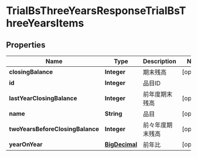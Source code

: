 

# TrialBsThreeYearsResponseTrialBsThreeYearsItems

## Properties

Name | Type | Description | Notes
------------ | ------------- | ------------- | -------------
**closingBalance** | **Integer** | 期末残高 |  [optional]
**id** | **Integer** | 品目ID | 
**lastYearClosingBalance** | **Integer** | 前年度期末残高 |  [optional]
**name** | **String** | 品目 |  [optional]
**twoYearsBeforeClosingBalance** | **Integer** | 前々年度期末残高 |  [optional]
**yearOnYear** | [**BigDecimal**](BigDecimal.md) | 前年比 |  [optional]



